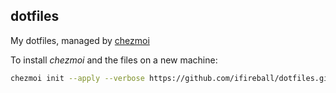 dotfiles
--------

My dotfiles, managed by [chezmoi][cz]

To install *chezmoi* and the files on a new machine:

```bash
chezmoi init --apply --verbose https://github.com/ifireball/dotfiles.git
```

[cz]: https://www.chezmoi.io/ 
